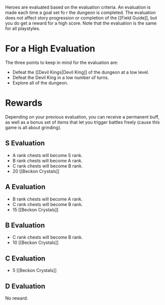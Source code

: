 Heroes are evaluated based on the evaluation criteria. An evaluation is made each time a goal set fo r the dungeon is completed. The evaluation does not affect story progression or completion of the [[Field Guide]], but you do get a reward for a high score. Note that the evaluation is the same for all playstyles.
# For a High Evaluation
The three points to keep in mind for the evaluation are:
* Defeat the [[Devil Kings|Devil King]] of the dungeon at a low level.
* Defeat the Devil King in a low number of turns.
* Explore all of the dungeon.
# Rewards
Depending on your previous evaluation, you can receive a permanent buff, as well as a bonus set of items that let you trigger battles freely (cause this game is all about grinding).
## S Evaluation
- A rank chests will become S rank.
- B rank chests will become A rank.
- C rank chests will become B rank.
- 20 [[Beckon Crystals]]
## A Evaluation
- B rank chests will become A rank.
- C rank chests will become B rank.
- 15 [[Beckon Crystals]]
## B Evaluation
- C rank chests will become B rank.
- 10 [[Beckon Crystals]]
## C Evaluation
- 5 [[Beckon Crystals]]
## D Evaluation
No reward.